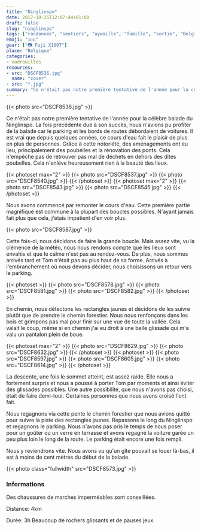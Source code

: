 ```yaml
---
title: "Ninglinspo"
date: 2017-10-25T12:07:44+01:00
draft: false
slug: "ninglinspo"
tags: ["randonnée", "sentiers", "aywaille", "famille", "sortie", "Belgique", "foret", "nature"]
emoji: "🇧🇪"
gear: ["📷 Fuji X100T"]
place: "Belgique"
categories:
- vadrouilles
resources:
- src: "DSCF8536.jpg"
  name: "cover"
- src: "*.jpg"
summary: "Ce n'était pas notre première tentative de l'année pour la célèbre balade du Ninglinspo. La fois précédente due à son succès, nous n'avions pu profiter de la balade car le parking et les bords de routes débordaient de voitures. Il est vrai que depuis quelques années, ce cours d'eau fait le plaisir de plus en plus de personnes."
---
```


{{< photo src="DSCF8536.jpg" >}}

Ce n'était pas notre première tentative de l'année pour la célèbre balade du Ninglinspo. La fois précédente due à son succès, nous n'avions pu profiter de la balade car le parking et les bords de routes débordaient de voitures. Il est vrai que depuis quelques années, ce cours d'eau fait le plaisir de plus en plus de personnes. Grâce à cette notoriété, des aménagements ont eu lieu, principalement des poubelles et la rénovation des ponts. Cela n'empêche pas de retrouver pas mal de déchets en dehors des dites poubelles. Cela n'enlève heureusement rien à la beauté des lieux.

{{< photoset max="2" >}}
  {{< photo src="DSCF8537.jpg" >}}
  {{< photo src="DSCF8540.jpg" >}}
{{< /photoset >}}
{{< photoset max="2" >}}
  {{< photo src="DSCF8543.jpg" >}}
  {{< photo src="DSCF8545.jpg" >}}
{{< /photoset >}}

Nous avons commencé par remonter le cours d'eau. Cette première partie magnifique est commune à la plupart des boucles possibles. N'ayant jamais fait plus que cela, j'étais impatient d'en voir plus.

{{< photo src="DSCF8587.jpg" >}}

Cette fois-ci, nous décidons de faire la grande boucle. Mais assez vite, vu la clémence de la météo, nous nous rendons compte que les lieux sont envahis et que le calme n'est pas au rendez-vous. De plus, nous sommes arrivés tard et Tom n'était pas au plus haut de sa forme. Arrivés à l'embranchement où nous devons décider, nous choisissons un retour vers le parking.

{{< photoset >}}
  {{< photo src="DSCF8578.jpg" >}}
  {{< photo src="DSCF8581.jpg" >}}
  {{< photo src="DSCF8582.jpg" >}}
{{< /photoset >}}

En chemin, nous détectons les rectangles jaunes et décidons de les suivre plutôt que de prendre le chemin forestier. Nous nous renfonçons dans les bois et grimpons pas mal pour finir sur une vue de toute la vallée. Cela valait le coup, même si en chemin j'ai eu droit à une belle glissade qui m'a valu un pantalon plein de boue.

{{< photoset max="2" >}}
  {{< photo src="DSCF8629.jpg" >}}
  {{< photo src="DSCF8632.jpg" >}}
{{< /photoset >}}
{{< photoset >}}
  {{< photo src="DSCF8597.jpg" >}}
  {{< photo src="DSCF8605.jpg" >}}
  {{< photo src="DSCF8614.jpg" >}}
{{< /photoset >}}

La descente, une fois le sommet atteint, est assez raide. Elle nous a fortement surpris et nous a poussé à porter Tom par moments et ainsi éviter des glissades possibles. Une autre possibilité, que nous n'avons pas choisi, était de faire demi-tour. Certaines personnes que nous avons croisé l'ont fait.

Nous regagnons via cette pente le chemin forestier que nous avions quitté pour suivre la piste des rectangles jaunes. Repassons le long du Ninglinspo et regagnons le parking. Nous n'avons pas pris le temps de nous poser pour un goûter ou un verre en terrasse et avons regagné la voiture garée un peu plus loin le long de la route. Le parking était encore une fois rempli.

Nous y reviendrons vite. Nous avons vu qu'un gîte pouvait se louer là-bas, il est à moins de cent mètres du début de la balade.

{{< photo class="fullwidth" src="DSCF8573.jpg" >}}



### Informations

Des chaussures de marches imperméables sont conseillées.

Distance: 4km

Durée: 3h Beaucoup de rochers glissants et de pauses jeux.
